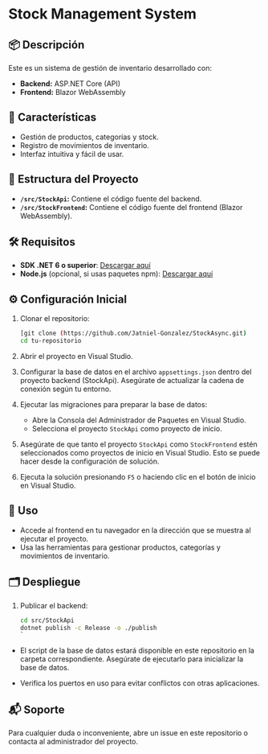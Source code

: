# Stock Management System

## 📦 Descripción
Este es un sistema de gestión de inventario desarrollado con:
- **Backend:** ASP.NET Core (API)
- **Frontend:** Blazor WebAssembly

## 🚀 Características
- Gestión de productos, categorías y stock.
- Registro de movimientos de inventario.
- Interfaz intuitiva y fácil de usar.

## 📂 Estructura del Proyecto
- **`/src/StockApi`:** Contiene el código fuente del backend.
- **`/src/StockFrontend`:** Contiene el código fuente del frontend (Blazor WebAssembly).

## 🛠️ Requisitos
- **SDK .NET 6 o superior**: [Descargar aquí](https://dotnet.microsoft.com/download)
- **Node.js** (opcional, si usas paquetes npm): [Descargar aquí](https://nodejs.org)

## ⚙️ Configuración Inicial
1. Clonar el repositorio:
   ```bash
   [git clone (https://github.com/Jatniel-Gonzalez/StockAsync.git)
   cd tu-repositorio
   ```

2. Abrir el proyecto en Visual Studio.

3. Configurar la base de datos en el archivo `appsettings.json` dentro del proyecto backend (StockApi). Asegúrate de actualizar la cadena de conexión según tu entorno.

4. Ejecutar las migraciones para preparar la base de datos:
   - Abre la Consola del Administrador de Paquetes en Visual Studio.
   - Selecciona el proyecto `StockApi` como proyecto de inicio.


5. Asegúrate de que tanto el proyecto `StockApi` como `StockFrontend` estén seleccionados como proyectos de inicio en Visual Studio. Esto se puede hacer desde la configuración de solución.

6. Ejecuta la solución presionando `F5` o haciendo clic en el botón de inicio en Visual Studio.

## 🔧 Uso
- Accede al frontend en tu navegador en la dirección que se muestra al ejecutar el proyecto.
- Usa las herramientas para gestionar productos, categorías y movimientos de inventario.

## 🗂️ Despliegue
1. Publicar el backend:
   ```bash
   cd src/StockApi
   dotnet publish -c Release -o ./publish
   `
- El script de la base de datos estará disponible en este repositorio en la carpeta correspondiente. Asegúrate de ejecutarlo para inicializar la base de datos.

- Verifica los puertos en uso para evitar conflictos con otras aplicaciones.

## 📬 Soporte
Para cualquier duda o inconveniente, abre un issue en este repositorio o contacta al administrador del proyecto.
